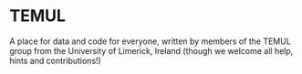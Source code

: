 # TEMUL
A place for data and code for everyone, written by members of the TEMUL group from the University of Limerick, Ireland (though we welcome all help, hints and contributions!)
